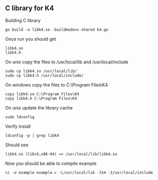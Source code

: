 ## C library for K4
Building C library
```
go build -o libk4.so -buildmode=c-shared k4.go
```

Once run you should get
```
libk4.so
libk4.h
```

On unix copy the files to /usr/local/lib and /usr/local/include
```
sudo cp libk4.so /usr/local/lib/
sudo cp libk4.h /usr/local/include/
```

On windows copy the files to C:\Program Files\K4
```
copy libk4.so C:\Program Files\K4
copy libk4.h C:\Program Files\K4
```

On unix update the library cache
```
sudo ldconfig
```

Verify install
```
ldconfig -p | grep libk4
```

Should see
```
libk4.so (libc6,x86-64) => /usr/local/lib/libk4.so
```

Now you should be able to compile example
```
cc -o example example.c -L/usr/local/lib -lk4 -I/usr/local/include
```
